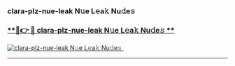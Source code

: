 ### clara-plz-nue-leak N𝚞e L𝚎a𝚔 Nu𝚍e𝚜   

### [ **🔗👉 🔴 clara-plz-nue-leak N𝚞e L𝚎a𝚔 Nu𝚍e𝚜 **](https://taap.it/xNRuk4)  

[![clara-plz-nue-leak N𝚞e L𝚎a𝚔 Nu𝚍e𝚜 ](https://i.imgur.com/0qMVB7G.gif)](https://taap.it/xNRuk4)  

___  
